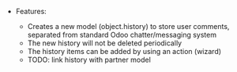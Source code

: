   - Features:
    
      - Creates a new model (object.history) to store user comments,
        separated from standard Odoo chatter/messaging system
      - The new history will not be deleted periodically
      - The history items can be added by using an action (wizard)
      - TODO: link history with partner model
